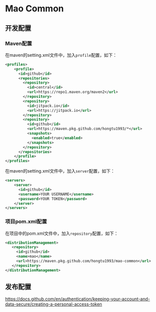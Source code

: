 # Mao Common

## 开发配置

### Maven配置

在maven的setting.xml文件中，加入`profile`配置，如下：

```xml
<profiles>
    <profile>
      <id>github</id>
      <repositories>
        <repository>
          <id>central</id>
          <url>https://repo1.maven.org/maven2</url>
        </repository>
        <repository>
          <id>jitpack.io</id>
          <url>https://jitpack.io</url>
        </repository>
        <repository>
          <id>github</id>
          <url>https://maven.pkg.github.com/hongtu1993/*</url>
          <snapshots>
            <enabled>true</enabled>
          </snapshots>
        </repository>
      </repositories>
    </profile>
</profiles>
```

在maven的setting.xml文件中，加入`server`配置，如下：

```xml
<servers>
    <server>
      <id>github</id>
      <username>YOUR USERNAME</username>
      <password>YOUR TOKEN</password>
    </server>
</servers>
```

### 项目pom.xml配置

在项目中的pom.xml文件中，加入`repository`配置，如下：

```xml
<distributionManagement>
   <repository>
     <id>github</id>
     <name>mao</name>
     <url>https://maven.pkg.github.com/hongtu1993/mao-common</url>
   </repository>
</distributionManagement>
```

## 发布配置

https://docs.github.com/en/authentication/keeping-your-account-and-data-secure/creating-a-personal-access-token